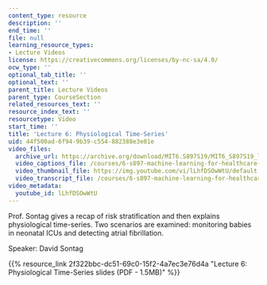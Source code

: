 ```yaml
---
content_type: resource
description: ''
end_time: ''
file: null
learning_resource_types:
- Lecture Videos
license: https://creativecommons.org/licenses/by-nc-sa/4.0/
ocw_type: ''
optional_tab_title: ''
optional_text: ''
parent_title: Lecture Videos
parent_type: CourseSection
related_resources_text: ''
resource_index_text: ''
resourcetype: Video
start_time: ''
title: 'Lecture 6: Physiological Time-Series'
uid: 44f500ad-6f94-9b39-c554-882388e3e81e
video_files:
  archive_url: https://archive.org/download/MIT6.S897S19/MIT6_S897S19_lec06_300k.mp4
  video_captions_file: /courses/6-s897-machine-learning-for-healthcare-spring-2019/e0ba23a713bc5a0e814080ae773e0d74_lLhfDSOwWtU.vtt
  video_thumbnail_file: https://img.youtube.com/vi/lLhfDSOwWtU/default.jpg
  video_transcript_file: /courses/6-s897-machine-learning-for-healthcare-spring-2019/7287343c73f1afdce1dab0121331b7d5_lLhfDSOwWtU.pdf
video_metadata:
  youtube_id: lLhfDSOwWtU
---
```


Prof. Sontag gives a recap of risk stratification and then explains physiological time-series. Two scenarios are examined: monitoring babies in neonatal ICUs and detecting atrial fibrillation.

Speaker: David Sontag

{{% resource_link 2f322bbc-dc51-69c0-15f2-4a7ec3e76d4a "Lecture 6: Physiological Time-Series slides (PDF - 1.5MB)" %}}

